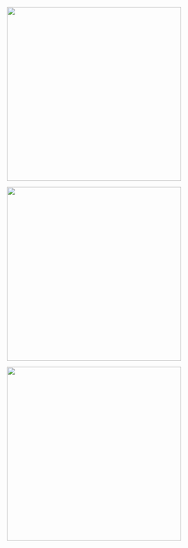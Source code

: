 <p align="center">
  <a href="https://elie.deletang.dev/">
    <img src="https://elie.deletang.dev/tron2.jpg" width="400">
  </a>
</p>

<p align="center">
  <a href="https://github.com/tetelie/jeu_devinette">
    <img src="https://github-readme-stats.vercel.app/api/pin/?username=tetelie&repo=jeu_devinette&theme=tokyonight" width="400">
  </a>
</p>

<p align="center">
  <a href="https://github.com/tetelie/jeu_devinette">
    <img src="https://github-readme-stats.vercel.app/api/pin/?username=tetelie&repo=jeu_devinette&theme=tokyonight" width="400">
  </a>
</p>
